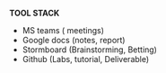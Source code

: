 **TOOL STACK**

  - MS teams ( meetings)
  - Google docs (notes, report)
  - Stormboard (Brainstorming, Betting)
  - Github (Labs, tutorial, Deliverable)
